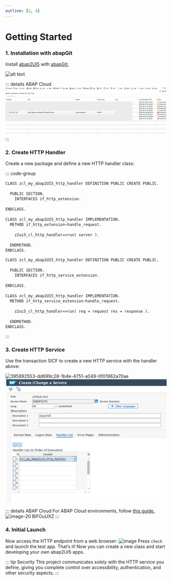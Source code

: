 ```yaml
---
outline: [2, 4]
---
```


# Getting Started

### 1. Installation with abapGit

Install [abap2UI5](https://github.com/abap2UI5/abap2UI5) with [abapGit:](https://abapgit.org)

![alt text](image.png)

::: details ABAP Cloud
![alt text](image-4.png)
:::


### 2. Create HTTP Handler
Create a new package and define a new HTTP handler class:

::: code-group

```abap [ABAP]
CLASS zcl_my_abap2UI5_http_handler DEFINITION PUBLIC CREATE PUBLIC.

  PUBLIC SECTION.
    INTERFACES if_http_extension.

ENDCLASS.

CLASS zcl_my_abap2UI5_http_handler IMPLEMENTATION.
  METHOD if_http_extension~handle_request.

    z2ui5_cl_http_handler=>run( server ).

  ENDMETHOD.
ENDCLASS.
```

```abap [ABAP Cloud]
CLASS zcl_my_abap2UI5_http_handler DEFINITION PUBLIC CREATE PUBLIC.

  PUBLIC SECTION.
    INTERFACES if_http_service_extension.

ENDCLASS.

CLASS zcl_my_abap2UI5_http_handler IMPLEMENTATION.
  METHOD if_http_service_extension~handle_request.

    z2ui5_cl_http_handler=>run( req = request res = response ).

  ENDMETHOD.
ENDCLASS.
```
:::

### 3. Create HTTP Service
Use the transaction SICF to create a new HTTP service with the handler above:

![395892553-dd699c28-1b4e-4751-a049-0f01962a70ae](https://github.com/user-attachments/assets/b76d9459-79be-40e1-a00e-b4e8cbbab9d4) <br>
![alt text](image-5.png)

::: details ABAP Cloud
For ABAP Cloud environments, follow [this guide.](https://developers.sap.com/tutorials/abap-environment-create-http-service..html)
<img width="846" alt="image-20 BiFOuUXZ" src="https://github.com/user-attachments/assets/ecbd1505-1412-47e4-9427-504fa91c8162">
:::

### 4. Initial Launch
Now access the HTTP endpoint from a web browser:
<img width="800" alt="image" src="https://github.com/user-attachments/assets/c8962298-068d-4efb-a853-c44a9b9cda56">
Press `check` and launch the test app. That’s it! Now you can create a new class and start developing your own abap2UI5 apps.

::: tip Security
This project communicates solely with the HTTP service you define, giving you complete control over accessibility, authentication, and other security aspects.
:::

